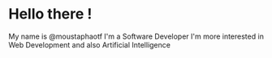 # Hello there !
My name is @moustaphaotf
I'm a Software Developer
I'm more interested in Web Development and also Artificial Intelligence